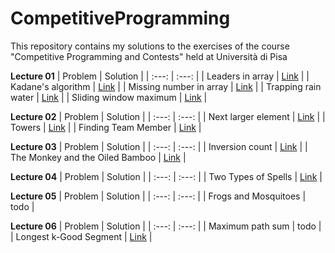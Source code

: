 # CompetitiveProgramming
This repository contains my solutions to the exercises of the course "Competitive Programming and Contests" held at Università di Pisa






**Lecture 01**
| Problem | Solution |
| :---: | :---: |
| Leaders in array | [Link](Lecture01/LeadersInArray.cpp) |
| Kadane's algorithm | [Link](Lecture01/MaxSumSubarray.cpp) |
| Missing number in array | [Link](Lecture01/MissingNumberInArray.cpp) |
| Trapping rain water | [Link](Lecture01/TrappingRainWater.cpp) |
| Sliding window maximum | [Link](Lecture01/SlidingWindowMaximum.cpp) |

**Lecture 02**
| Problem | Solution |
| :---: | :---: |
| Next larger element | [Link](Lecture02/NextLargerElement.cpp) |
| Towers | [Link](Lecture02/Towers.cpp) |
| Finding Team Member | [Link](Lecture02/FindingTeamMember.cpp) |

**Lecture 03**
| Problem | Solution |
| :---: | :---: |
| Inversion count | [Link](Lecture03/InversionCount.cpp) |
| The Monkey and the Oiled Bamboo | [Link](Lecture03/TheMonkeyAndTheOiledBamboo.cpp) |

**Lecture 04**
| Problem | Solution |
| :---: | :---: |
| Two Types of Spells | [Link](Lecture04/TwoTypesOfSpells.cpp) |

**Lecture 05**
| Problem | Solution |
| :---: | :---: |
| Frogs and Mosquitoes | todo |

**Lecture 06**
| Problem | Solution |
| :---: | :---: |
| Maximum path sum | todo |
| Longest k-Good Segment | [Link](Lecture06/LongestKGoodSegment.cpp) |
